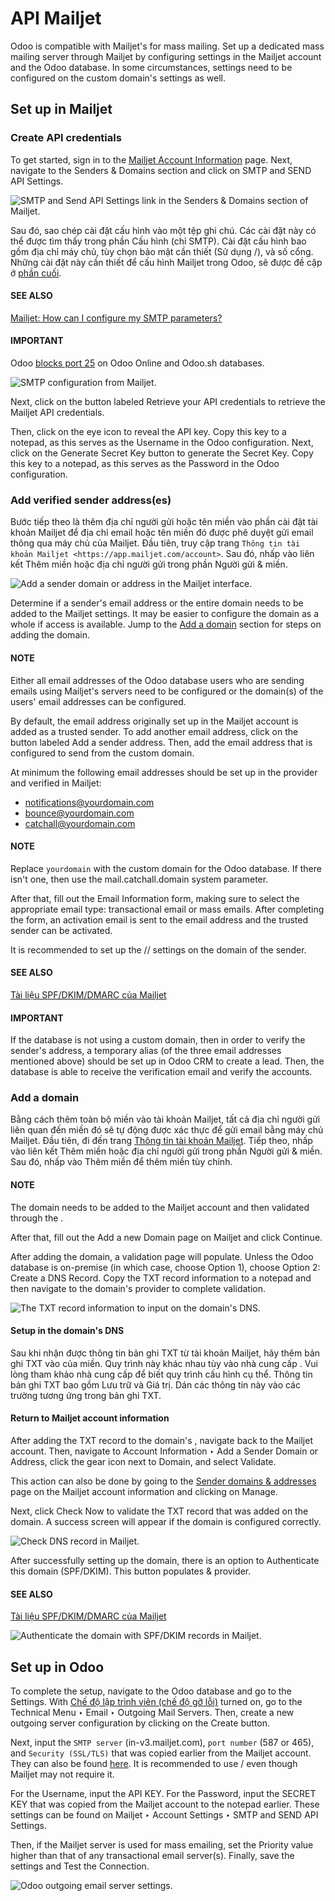 # API Mailjet

Odoo is compatible with Mailjet's  for mass mailing.
Set up a dedicated mass mailing server through Mailjet by configuring settings in the Mailjet
account and the Odoo database. In some circumstances, settings need to be configured on the custom
domain's  settings as well.

## Set up in Mailjet

### Create API credentials

To get started, sign in to the [Mailjet Account Information](https://app.mailjet.com/account)
page. Next, navigate to the Senders & Domains section and click on SMTP and
SEND API Settings.

![SMTP and Send API Settings link in the Senders & Domains section of Mailjet.](../../../_images/api-settings.png)

Sau đó, sao chép cài đặt cấu hình  vào một tệp ghi chú. Các cài đặt này có thể được tìm thấy trong phần Cấu hình (chỉ SMTP). Cài đặt cấu hình  bao gồm địa chỉ máy chủ, tùy chọn bảo mật cần thiết (Sử dụng /), và số cổng. Những cài đặt này cần thiết để cấu hình Mailjet trong Odoo, sẽ được đề cập ở [phần cuối](#maintain-mailjet-api-odoo-setup).

#### SEE ALSO
[Mailjet: How can I configure my SMTP parameters?](https://documentation.mailjet.com/hc/articles/360043229473)

#### IMPORTANT
Odoo [blocks port 25](email_servers_outbound.md#email-outbound-port-restriction) on Odoo Online and Odoo.sh
databases.

![SMTP configuration from Mailjet.](../../../_images/smtp-config.png)

Next, click on the button labeled Retrieve your API credentials to retrieve the Mailjet
API credentials.

Then, click on the eye icon to reveal the API key. Copy this key to a notepad, as this
serves as the Username in the Odoo configuration. Next, click on the
Generate Secret Key button to generate the Secret Key. Copy this key to a
notepad, as this serves as the Password in the Odoo configuration.

### Add verified sender address(es)

Bước tiếp theo là thêm địa chỉ người gửi hoặc tên miền vào phần cài đặt tài khoản Mailjet để địa chỉ email hoặc tên miền đó được phê duyệt gửi email thông qua máy chủ của Mailjet. Đầu tiên, truy cập trang `Thông tin tài khoản Mailjet <https://app.mailjet.com/account>`. Sau đó, nhấp vào liên kết Thêm miền hoặc địa chỉ người gửi trong phần Người gửi & miền.

![Add a sender domain or address in the Mailjet interface.](../../../_images/add-domain-email.png)

Determine if a sender's email address or the entire domain needs to be added to the Mailjet
settings. It may be easier to configure the domain as a whole if 
access is available. Jump to the [Add a domain](#maintain-mailjet-api-add-domain) section for
steps on adding the domain.

#### NOTE
Either all email addresses of the Odoo database users who are sending emails using Mailjet's
servers need to be configured or the domain(s) of the users' email addresses can be configured.

By default, the email address originally set up in the Mailjet account is added as a trusted
sender. To add another email address, click on the button labeled Add a sender address.
Then, add the email address that is configured to send from the custom domain.

At minimum the following email addresses should be set up in the provider and verified in Mailjet:

- notifications@yourdomain.com
- bounce@yourdomain.com
- catchall@yourdomain.com

#### NOTE
Replace `yourdomain` with the custom domain for the Odoo database. If there isn't one, then use
the mail.catchall.domain system parameter.

After that, fill out the Email Information form, making sure to select the appropriate
email type: transactional email or mass emails. After completing the form, an activation email is
sent to the email address and the trusted sender can be activated.

It is recommended to set up the // settings on the domain of the sender.

#### SEE ALSO
[Tài liệu SPF/DKIM/DMARC của Mailjet](https://documentation.mailjet.com/hc/articles/360042412734-Authenticating-Domains-with-SPF-DKIM)

#### IMPORTANT
If the database is not using a custom domain, then in order to verify the sender's address, a
temporary alias (of the three email addresses mentioned above) should be set up in Odoo CRM to
create a lead. Then, the database is able to receive the verification email and verify the
accounts.

<a id="maintain-mailjet-api-add-domain"></a>

### Add a domain

Bằng cách thêm toàn bộ miền vào tài khoản Mailjet, tất cả địa chỉ người gửi liên quan đến miền đó sẽ tự động được xác thực để gửi email bằng máy chủ Mailjet. Đầu tiên, đi đến trang [Thông tin tài khoản Mailjet](https://app.mailjet.com/account). Tiếp theo, nhấp vào liên kết Thêm miền hoặc địa chỉ người gửi trong phần Người gửi & miền. Sau đó, nhấp vào Thêm miền để thêm miền tùy chỉnh.

#### NOTE
The domain needs to be added to the Mailjet account and then validated through the .

After that, fill out the Add a new Domain page on Mailjet and click
Continue.

After adding the domain, a validation page will populate. Unless the Odoo database is on-premise
(in which case, choose Option 1), choose Option 2: Create a DNS Record.
Copy the TXT record information to a notepad and then navigate to the domain's  provider to complete validation.

![The TXT record information to input on the domain's DNS.](../../../_images/host-value-dns.png)

#### Setup in the domain's DNS

Sau khi nhận được thông tin bản ghi TXT từ tài khoản Mailjet, hãy thêm bản ghi TXT vào  của miền. Quy trình này khác nhau tùy vào nhà cung cấp . Vui lòng tham khảo nhà cung cấp để biết quy trình cấu hình cụ thể. Thông tin bản ghi TXT bao gồm Lưu trữ và Giá trị. Dán các thông tin này vào các trường tương ứng trong bản ghi TXT.

#### Return to Mailjet account information

After adding the TXT record to the domain's , navigate back to the
Mailjet account. Then, navigate to Account Information ‣ Add a Sender Domain or
Address, click the gear icon next to Domain, and select Validate.

This action can also be done by going to the [Sender domains & addresses](https://app.mailjet.com/account/sender) page on the Mailjet account information and clicking on Manage.

Next, click Check Now to validate the TXT record that was added on the domain. A
success screen will appear if the domain is configured correctly.

![Check DNS record in Mailjet.](../../../_images/check-dns.png)

After successfully setting up the domain, there is an option to Authenticate this domain
(SPF/DKIM). This button populates  &  provider.

#### SEE ALSO
[Tài liệu SPF/DKIM/DMARC của Mailjet](https://documentation.mailjet.com/hc/articles/360042412734-Authenticating-Domains-with-SPF-DKIM)

![Authenticate the domain with SPF/DKIM records in Mailjet.](../../../_images/authenticate.png)

<a id="maintain-mailjet-api-odoo-setup"></a>

## Set up in Odoo

To complete the setup, navigate to the Odoo database and go to the Settings. With
[Chế độ lập trình viên (chế độ gỡ lỗi)](../developer_mode.md#developer-mode) turned on, go to the Technical Menu ‣ Email ‣ Outgoing
Mail Servers. Then, create a new outgoing server configuration by clicking on the
Create button.

Next, input the `SMTP server` (in-v3.mailjet.com), `port number` (587 or 465), and `Security
(SSL/TLS)` that was copied earlier from the Mailjet account. They can also be found [here](https://app.mailjet.com/account/setup). It is recommended to use / even though Mailjet may not require it.

For the Username, input the API KEY. For the Password, input
the SECRET KEY that was copied from the Mailjet account to the notepad earlier. These
settings can be found on Mailjet ‣  Account Settings ‣ SMTP and SEND API
Settings.

Then, if the Mailjet server is used for mass emailing, set the Priority value higher
than that of any transactional email server(s). Finally, save the settings and Test the
Connection.

![Odoo outgoing email server settings.](../../../_images/server-settings.png)
